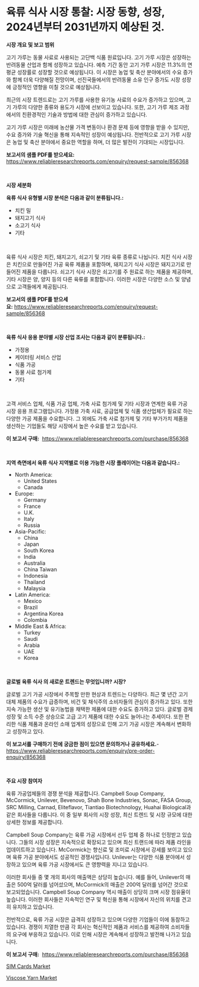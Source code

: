 <p><h1>육류 식사 시장 통찰: 시장 동향, 성장, 2024년부터 2031년까지 예상된 것.</h1></p><p><strong>시장 개요 및 보고 범위</strong></p>
<p><p>고기 가루는 동물 사료로 사용되는 고단백 식품 원료입니다. 고기 가루 시장은 성장하는 반려동물 산업과 함께 성장하고 있습니다. 예측 기간 동안 고기 가루 시장은 11.3%의 연평균 성장률로 성장할 것으로 예상됩니다. 이 시장은 농업 및 축산 분야에서의 수요 증가와 함께 더욱 다양해질 전망이며, 선진국들에서의 반려동물 소유 인구 증가도 시장 성장에 긍정적인 영향을 미칠 것으로 예상됩니다. </p><p>최근의 시장 트렌드로는 고기 가루를 사용한 유기농 사료의 수요가 증가하고 있으며, 고기 가루의 다양한 종류와 용도가 시장에 선보이고 있습니다. 또한, 고기 가루 제조 과정에서의 친환경적인 기술과 방법에 대한 관심이 증가하고 있습니다.</p><p>고기 가루 시장은 미래에 농산물 가격 변동이나 환경 문제 등에 영향을 받을 수 있지만, 수요 증가와 기술 혁신을 통해 지속적인 성장이 예상됩니다. 전반적으로 고기 가루 시장은 농업 및 축산 분야에서 중요한 역할을 하며, 더 많은 발전이 기대되는 시장입니다.</p></p>
<p><strong>보고서의 샘플 PDF를 받으세요:</strong> <a href="https://www.reliableresearchreports.com/enquiry/request-sample/856368">https://www.reliableresearchreports.com/enquiry/request-sample/856368</a></p>
<p>&nbsp;</p>
<p><strong>시장 세분화</strong></p>
<p><strong>육류 식사 유형별 시장 분석은 다음과 같이 분류됩니다.:</strong></p>
<p><ul><li>치킨 밀</li><li>돼지고기 식사</li><li>소고기 식사</li><li>기타</li></ul></p>
<p>&nbsp;</p>
<p><p>육류 식사 시장은 치킨, 돼지고기, 쇠고기 및 기타 육류 종류로 나뉩니다. 치킨 식사 시장은 치킨으로 만들어진 가공 육류 제품을 포함하며, 돼지고기 식사 시장은 돼지고기로 만들어진 제품을 다룹니다. 쇠고기 식사 시장은 쇠고기를 주 원료로 하는 제품을 제공하며, 기타 시장은 양, 양지 등의 다른 육류를 포함합니다. 이러한 시장은 다양한 소스 및 양념으로 고객들에게 제공됩니다.</p></p>
<p><strong>보고서의 샘플 PDF를 받으세요:</strong>&nbsp;<a href="https://www.reliableresearchreports.com/enquiry/request-sample/856368">https://www.reliableresearchreports.com/enquiry/request-sample/856368</a></p>
<p>&nbsp;</p>
<p><strong> 육류 식사 응용 분야별 시장 산업 조사는 다음과 같이 분류됩니다.:</strong></p>
<p><ul><li>가정용</li><li>케이터링 서비스 산업</li><li>식품 가공</li><li>동물 사료 첨가제</li><li>기타</li></ul></p>
<p>&nbsp;</p>
<p><p>고객 서비스 업체, 식품 가공 업체, 가축 사료 첨가제 및 기타 시장과 연계한 육류 가공 시장 응용 프로그램입니다. 가정용 가축 사료, 공급업체 및 식품 생산업체가 필요로 하는 다양한 가공 제품을 수요합니다. 그 외에도 가축 사료 첨가제 및 기타 부가가치 제품을 생산하는 기업들도 해당 시장에서 높은 수요를 받고 있습니다.</p></p>
<p><strong>이 보고서 구매:</strong>&nbsp; <a href="https://www.reliableresearchreports.com/purchase/856368">https://www.reliableresearchreports.com/purchase/856368</a></p>
<p>&nbsp;</p>
<p><strong>지역 측면에서 육류 식사 지역별로 이용 가능한 시장 플레이어는 다음과 같습니다.:</strong></p>
<p><ul>
    <li>
        North America:
        <ul>
            <li>United States</li>
            <li>Canada</li>
        </ul>
    </li>
    <li>
        Europe:
        <ul>
            <li>Germany</li>
            <li>France</li>
            <li>U.K.</li>
            <li>Italy</li>
            <li>Russia</li>
        </ul>
    </li>
    <li>
        Asia-Pacific:
        <ul>
            <li>China</li>
            <li>Japan</li>
            <li>South Korea</li>
            <li>India</li>
            <li>Australia</li>
            <li>China Taiwan</li>
            <li>Indonesia</li>
            <li>Thailand</li>
            <li>Malaysia</li>
        </ul>
    </li>
    <li>
        Latin America:
        <ul>
            <li>Mexico</li>
            <li>Brazil</li>
            <li>Argentina Korea</li>
            <li>Colombia</li>
        </ul>
    </li>
    <li>
        Middle East & Africa:
        <ul>
            <li>Turkey</li>
            <li>Saudi</li>
            <li>Arabia</li>
            <li>UAE</li>
            <li>Korea</li>
        </ul>
    </li>
    </ul></p>
<p>&nbsp;</p>
<p><strong>글로벌 육류 식사 의 새로운 트렌드는 무엇입니까? 시장?</strong></p>
<p><p>글로벌 고기 가공 시장에서 주목할 만한 현상과 트렌드는 다양하다. 최근 몇 년간 고기 대체 제품의 수요가 급증하며, 비건 및 채식주의 소비자들의 관심이 증가하고 있다. 또한 지속 가능한 생산 및 유기농법을 채택한 제품에 대한 수요도 증가하고 있다. 글로벌 경제 성장 및 소득 수준 상승으로 고급 고기 제품에 대한 수요도 늘어나는 추세이다. 또한 편리한 식품 제품과 온라인 소매 업계의 성장으로 인해 고기 가공 시장은 계속해서 변화하고 성장하고 있다.</p></p>
<p><strong>이 보고서를 구매하기 전에 궁금한 점이 있으면 문의하거나 공유하세요.</strong>- <a href="https://www.reliableresearchreports.com/enquiry/pre-order-enquiry/856368">https://www.reliableresearchreports.com/enquiry/pre-order-enquiry/856368</a></p>
<p>&nbsp;</p>
<p><strong>주요 시장 참여자</strong></p>
<p><p>육류 가공업체들의 경쟁 분석을 제공합니다. Campbell Soup Company, McCormick, Unilever, Bevenovo, Shah Bone Industries, Sonac, FASA Group, SRC Milling, Carnad, Eliteflavor, Tiantiao Biotechnology, Huahai Biological과 같은 회사들을 다룹니다. 이 중 일부 회사의 시장 성장, 최신 트렌드 및 시장 규모에 대한 상세한 정보를 제공합니다. </p><p>Campbell Soup Company는 육류 가공 시장에서 선두 업체 중 하나로 인정받고 있습니다. 그들의 시장 성장은 지속적으로 확장되고 있으며 최신 트랜드에 따라 제품 라인을 업데이트하고 있습니다. McCormick는 향신료 및 조미료 시장에서 강세를 보이고 있으며 육류 가공 분야에서도 성공적인 경쟁사입니다. Unilever는 다양한 식품 분야에서 성장하고 있으며 육류 가공 시장에서도 큰 영향력을 지니고 있습니다.</p><p>이러한 회사들 중 몇 개의 회사의 매출액은 상당히 높습니다. 예를 들어, Unilever의 매출은 500억 달러를 넘어섰으며, McCormick의 매출은 200억 달러를 넘어간 것으로 보고되었습니다. Campbell Soup Company 역시 매출이 상당히 크며 시장 점유율이 높습니다. 이러한 회사들은 지속적인 연구 및 혁신을 통해 시장에서 자신의 위치를 견고히 유지하고 있습니다.</p><p>전반적으로, 육류 가공 시장은 급격히 성장하고 있으며 다양한 기업들이 이에 동참하고 있습니다. 경쟁이 치열한 만큼 각 회사는 혁신적인 제품과 서비스를 제공하여 소비자들의 요구에 부응하고 있습니다. 이로 인해 시장은 계속해서 성장하고 발전해 나가고 있습니다.</p></p>
<p><strong>이 보고서 구매:</strong>&nbsp;&nbsp;<a href="https://www.reliableresearchreports.com/purchase/856368">https://www.reliableresearchreports.com/purchase/856368</a></p>
<p><p><a href="https://github.com/vimar16th/Market-Research-Report-List-3/blob/main/sim-cards-market.md">SIM Cards Market</a></p><p><a href="https://invited-way-688.notion.site/Viscose-Yarn-Market-Research-Report-Provides-thorough-Industry-Overview-which-offers-an-In-Depth-An-dabd1aca2f5c4f7e92cfe4022a653c98">Viscose Yarn Market</a></p></p>
